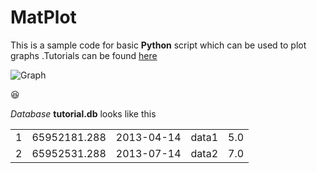 # MatPlot
This is a sample code for basic **Python** script which can be used to plot graphs
.Tutorials can be found [here](https://www.youtube.com/playlist?list=PLQVvvaa0QuDfpEcGUM6ogsbrlWtqpS5-1)

![Graph](http://www.schoolatoz.nsw.edu.au/detresources/iStock_000015151608Small_LSvpzPdLDE_l.png)

:satisfied:

_Database_ **tutorial.db** looks like this

 
<table >
<tr>
<td>1</td>
<td>65952181.288 </td>
<td>2013-04-14</td>
<td>data1</td>
<td>5.0</td>
</tr>
<tr>
<td>2</td>
<td>65952531.288 </td>
<td>2013-07-14</td>
<td>data2</td>
<td>7.0</td>
</tr>
</table>




